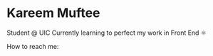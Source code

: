# Kareem Muftee

Student @ UIC 
Currently learning to perfect my work in Front End ⚛

How to reach me: 

